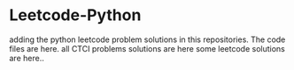# Leetcode-Python
adding the python leetcode problem solutions in this repositories. 
The code files are here.
all CTCI problems solutions are here
some leetcode solutions are here..
















































































































































































































































































































































































































































































































































































































































































































































































































































































































































































































































































































































































































































